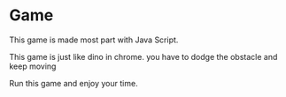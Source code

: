 # Game
This game is made most part with Java Script.

This game is just like dino in chrome. you have to dodge the obstacle and keep moving

Run this game and enjoy your time.
